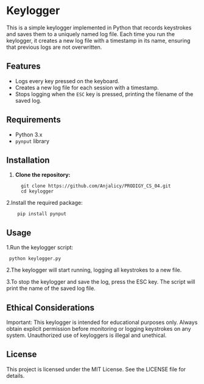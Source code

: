 # Keylogger

This is a simple keylogger implemented in Python that records keystrokes and saves them to a uniquely named log file. Each time you run the keylogger, it creates a new log file with a timestamp in its name, ensuring that previous logs are not overwritten.

## Features

- Logs every key pressed on the keyboard.
- Creates a new log file for each session with a timestamp.
- Stops logging when the `ESC` key is pressed, printing the filename of the saved log.

## Requirements

- Python 3.x
- `pynput` library

## Installation

1. **Clone the repository:**

         git clone https://github.com/Anjalicy/PRODIGY_CS_04.git
         cd keylogger
   
2.Install the required package:

        pip install pynput
## Usage

 1.Run the keylogger script:

     python keylogger.py

 2.The keylogger will start running, logging all keystrokes to a new file.

 3.To stop the keylogger and save the log, press the ESC key. The script will print the name of the saved log file.
 
 ## Ethical Considerations

  Important: This keylogger is intended for educational purposes only. Always obtain explicit permission before monitoring or logging keystrokes on any       system. Unauthorized use of keyloggers is illegal and unethical.
  
## License

This project is licensed under the MIT License. See the LICENSE file for details.
